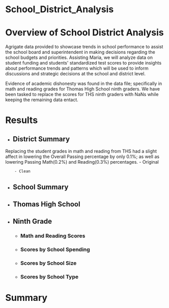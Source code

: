 # School_District_Analysis

# Overview of School District Analysis
Agrigate data provided to showcase trends in school performance to assist the school board and superintendent in making decisions regarding the school budgets and priorities.  Assisting Maria, we will analyze data on student funding and students' standardized test scores to provide insights about performance trends and patterns which will be used to inform discussions and strategic decisions at the school and district level.

Evidence of academic dishonesty was found in the data file; specifically in math and reading grades for Thomas High School ninth graders.  We have been tasked to replace the scores for THS ninth graders with NaNs while keeping the remaining data entact.  

# Results

- ## District Summary
Replacing the student grades in math and reading from THS had a slight affect in lowering the Overall Passing percentage by only 0.1%; as well as lowering Passing Math(0.2%) and Reading(0.3%) percentages.
        - Original
        
        - Clean
        
        
- ## School Summary

- ## Thomas High School

- ## Ninth Grade

    - ### Math and Reading Scores

    - ### Scores by School Spending

    - ### Scores by School Size

    - ### Scores by School Type

# Summary
